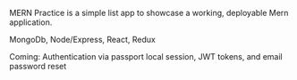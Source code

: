 MERN Practice is a simple list app to showcase a working, deployable Mern application. 

MongoDb, Node/Express, React, Redux

Coming: Authentication via passport local session, JWT tokens, and email password reset